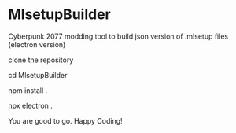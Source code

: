 # MlsetupBuilder
Cyberpunk 2077 modding tool to build json version of .mlsetup files (electron version)

clone the repository

cd MlsetupBuilder

npm install .

npx electron .

You are good to go. Happy Coding!
